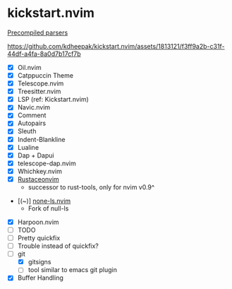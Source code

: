 # kickstart.nvim

[Precompiled parsers](https://github.com/anasrar/nvim-treesitter-parser-bin)

https://github.com/kdheepak/kickstart.nvim/assets/1813121/f3ff9a2b-c31f-44df-a4fa-8a0d7b17cf7b

- [x] Oil.nvim
- [x] Catppuccin Theme
- [x] Telescope.nvim
- [x] Treesitter.nvim
- [x] LSP (ref: Kickstart.nvim)
- [x] Navic.nvim
- [x] Comment
- [x] Autopairs
- [x] Sleuth
- [x] Indent-Blankline
- [x] Lualine
- [x] Dap + Dapui
- [x] telescope-dap.nvim
- [x] Whichkey.nvim
- [x] [Rustaceonvim](https://github.com/mrcjkb/rustaceanvim)
    - successor to rust-tools, only for nvim v0.9^
- [(~)] [none-ls.nvim](https://github.com/nvimtools/none-ls.nvim)
    - Fork of null-ls
- [x] Harpoon.nvim
- [ ] TODO
- [ ] Pretty quickfix
- [ ] Trouble instead of quickfix?
- [ ] git
    - [x] gitsigns
    - [ ] tool similar to emacs git plugin

- [x] Buffer Handling
